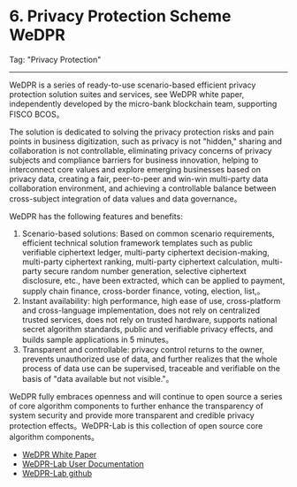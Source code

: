 # 6. Privacy Protection Scheme WeDPR
Tag: "Privacy Protection"

----
WeDPR is a series of ready-to-use scenario-based efficient privacy protection solution suites and services, see WeDPR white paper, independently developed by the micro-bank blockchain team, supporting FISCO BCOS。

The solution is dedicated to solving the privacy protection risks and pain points in business digitization, such as privacy is not "hidden," sharing and collaboration is not controllable, eliminating privacy concerns of privacy subjects and compliance barriers for business innovation, helping to interconnect core values and explore emerging businesses based on privacy data, creating a fair, peer-to-peer and win-win multi-party data collaboration environment, and achieving a controllable balance between cross-subject integration of data values and data governance。

WeDPR has the following features and benefits:

1. Scenario-based solutions: Based on common scenario requirements, efficient technical solution framework templates such as public verifiable ciphertext ledger, multi-party ciphertext decision-making, multi-party ciphertext ranking, multi-party ciphertext calculation, multi-party secure random number generation, selective ciphertext disclosure, etc., have been extracted, which can be applied to payment, supply chain finance, cross-border finance, voting, election, list,。
2. Instant availability: high performance, high ease of use, cross-platform and cross-language implementation, does not rely on centralized trusted services, does not rely on trusted hardware, supports national secret algorithm standards, public and verifiable privacy effects, and builds sample applications in 5 minutes。
3. Transparent and controllable: privacy control returns to the owner, prevents unauthorized use of data, and further realizes that the whole process of data use can be supervised, traceable and verifiable on the basis of "data available but not visible."。

WeDPR fully embraces openness and will continue to open source a series of core algorithm components to further enhance the transparency of system security and provide more transparent and credible privacy protection effects。WeDPR-Lab is this collection of open source core algorithm components。
   
- [WeDPR White Paper](https://mp.weixin.qq.com/s?__biz=MzU0MDY4MDMzOA==&mid=2247483910&idx=1&sn=7b647dec9f046f1e6f94d103897f7efb&scene=19#wechat_redirect)
- [WeDPR-Lab User Documentation](https://wedpr-lab.readthedocs.io/zh_CN/latest/index.html)
- [WeDPR-Lab github](https://github.com/WeBankBlockchain/WeDPR-Lab-Core)